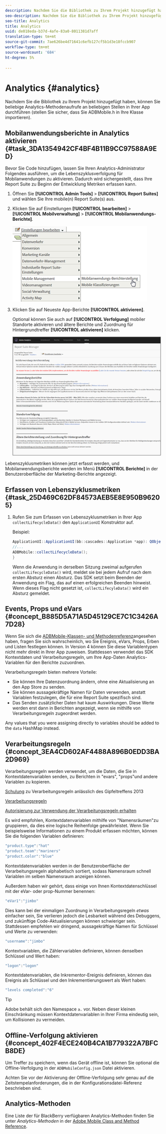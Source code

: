 ```yaml
---
description: Nachdem Sie die Bibliothek zu Ihrem Projekt hinzugefügt haben, können Sie beliebige Analytics-Methodenaufrufe an beliebigen Stellen in Ihrer App durchführen (stellen Sie sicher, dass Sie ADBMobile.h in Ihre Klasse importieren).
seo-description: Nachdem Sie die Bibliothek zu Ihrem Projekt hinzugefügt haben, können Sie beliebige Analytics-Methodenaufrufe an beliebigen Stellen in Ihrer App durchführen (stellen Sie sicher, dass Sie ADBMobile.h in Ihre Klasse importieren).
seo-title: Analytics
title: Analytics
uuid: de018eda-b37d-4afe-83a0-8011381d7aff
translation-type: tm+mt
source-git-commit: 7ae626be4d71641c6efb127cf5b1d3e18fccb907
workflow-type: tm+mt
source-wordcount: '684'
ht-degree: 5%

---
```



# Analytics {#analytics}

Nachdem Sie die Bibliothek zu Ihrem Projekt hinzugefügt haben, können Sie beliebige Analytics-Methodenaufrufe an beliebigen Stellen in Ihrer App durchführen (stellen Sie sicher, dass Sie ADBMobile.h in Ihre Klasse importieren).

## Mobilanwendungsberichte in Analytics aktivieren {#task_3DA1354942CF4BF4B11B9CC97588A9ED}

Bevor Sie Code hinzufügen, lassen Sie Ihren Analytics-Administrator Folgendes ausführen, um die Lebenszyklusverfolgung für Mobilanwendungen zu aktivieren. Dadurch wird sichergestellt, dass Ihre Report Suite zu Beginn der Entwicklung Metriken erfassen kann.


1. Öffnen Sie **[!UICONTROL Admin Tools]** > **[!UICONTROL Report Suites]** und wählen Sie Ihre mobile(n) Report Suite(s) aus.
1. Klicken Sie auf Einstellungen **[!UICONTROL bearbeiten]** > **[!UICONTROL Mobilverwaltung]** > **[!UICONTROL Mobilanwendungs-Berichte]**.

   ![](assets/mobile-settings.png)

1. Klicken Sie auf Neueste App-Berichte **[!UICONTROL aktivieren]**.

   Optional können Sie auch auf **[!UICONTROL Verfolgung]** mobiler Standorte aktivieren und ältere Berichte und Zuordnung für Hintergrundtreffer **[!UICONTROL aktivieren]** klicken.

   ![](assets/enable-lifecycle.png)

Lebenszyklusmetriken können jetzt erfasst werden, und Mobilanwendungsberichte werden im Menü **[!UICONTROL Berichte]** in der Benutzeroberfläche der Marketing-Berichte angezeigt.

## Erfassen von Lebenszyklusmetriken {#task_25D469C62DF84573AEB5E8E950B96205}

1. Rufen Sie zum Erfassen von Lebenszyklusmetriken in Ihrer App `collectLifecycleData()` den `ApplicationUI` Konstruktor auf.

   Beispiel:

   ```java
   ApplicationUI::ApplicationUI(bb::cascades::Application *app): QObject(app) { 
   //... 
   ADBMobile::collectLifecycleData(); 
   } 
   ```

   Wenn die Anwendung in derselben Sitzung zweimal aufgerufen `collectLifecycleData()` wird, meldet sie bei jedem Aufruf nach dem ersten Absturz einen Absturz. Das SDK setzt beim Beenden der Anwendung ein Flag, das auf einen erfolgreichen Beenden hinweist. Wenn dieses Flag nicht gesetzt ist, `collectLifecyleData()` wird ein Absturz gemeldet.

## Events, Props und eVars {#concept_B885D5A71A5D45129CE7C1C3426A7D28}


Wenn Sie sich die [ADBMobile-Klassen- und Methodenreferenz](/help/blackberry/methods.md)angesehen haben, fragen Sie sich wahrscheinlich, wo Sie Ereignis, eVars, Props, Erben und Listen festlegen können. In Version 4 können Sie diese Variablentypen nicht mehr direkt in Ihrer App zuweisen. Stattdessen verwendet das SDK Kontextdaten und Verarbeitungsregeln, um Ihre App-Daten Analytics-Variablen für den Berichte zuzuordnen.

Verarbeitungsregeln bieten mehrere Vorteile:

* Sie können Ihre Datenzuordnung ändern, ohne eine Aktualisierung an den App Store zu senden.
* Sie können aussagekräftige Namen für Daten verwenden, anstatt Variablen festzulegen, die für eine Report Suite spezifisch sind.
* Das Senden zusätzlicher Daten hat kaum Auswirkungen. Diese Werte werden erst dann in Berichten angezeigt, wenn sie mithilfe von Verarbeitungsregeln zugeordnet werden.

Any values that you were assigning directly to variables should be added to the `data` HashMap instead.

## Verarbeitungsregeln {#concept_3EA4CD602AF4488A896B0EDD3BA2D969}

Verarbeitungsregeln werden verwendet, um die Daten, die Sie in Kontextdatenvariablen senden, zu Berichten in &quot;evars&quot;, &quot;props&quot;und andere Variablen zu kopieren.

[Schulung](https://tv.adobe.com/embed/1181/16506/) zu Verarbeitungsregeln anlässlich des Gipfeltreffens 2013

[Verarbeitungsregeln](https://docs.adobe.com/content/help/de-DE/analytics/admin/admin-tools/processing-rules/processing-rules.html)

[Autorisierung zur Verwendung der Verarbeitungsregeln erhalten](https://helpx.adobe.com/analytics/kb/processing-rules-authorization.html)

Es wird empfohlen, Kontextdatenvariablen mithilfe von &quot;Namensräumen&quot;zu gruppieren, da dies eine logische Reihenfolge gewährleistet. Wenn Sie beispielsweise Informationen zu einem Produkt erfassen möchten, können Sie die folgenden Variablen definieren:

```js
"product.type":"hat" 
"product.team":"mariners" 
"product.color":"blue"
```

Kontextdatenvariablen werden in der Benutzeroberfläche der Verarbeitungsregeln alphabetisch sortiert, sodass Namensraum schnell Variablen im selben Namensraum anzeigen können.

Außerdem haben wir gehört, dass einige von Ihnen Kontextdatenschlüssel mit der eVar- oder prop-Nummer benennen:

```js
"eVar1":"jimbo"
```

Dies kann bei der einmaligen Zuordnung in Verarbeitungsregeln *etwas* einfacher sein, Sie verlieren jedoch die Lesbarkeit während des Debuggens, und zukünftige Code-Aktualisierungen können schwieriger sein. Stattdessen empfehlen wir dringend, aussagekräftige Namen für Schlüssel und Werte zu verwenden:

```js
"username":"jimbo"
```

Kontextvariablen, die Zählervariablen definieren, können denselben Schlüssel und Wert haben:

```js
"logon":"logon"
```

Kontextdatenvariablen, die Inkrementor-Ereignis definieren, können das Ereignis als Schlüssel und den Inkrementierungswert als Wert haben:

```js
"levels completed":"6"
```

>[!TIP]
>
>Adobe behält sich den Namespace `a.` vor. Neben dieser kleinen Einschränkung müssen Kontextdatenvariablen in Ihrer Firma eindeutig sein, um Kollisionen zu vermeiden.

## Offline-Verfolgung aktivieren {#concept_402F4ECE240B4CA1B779322A7BFCB8DE}

Um Treffer zu speichern, wenn das Gerät offline ist, können Sie optional die Offline-Verfolgung in der `ADBMobileConfig.json` Datei aktivieren.

Achten Sie vor der Aktivierung der Offline-Verfolgung sehr genau auf die Zeitstempelanforderungen, die in der Konfigurationsdatei-Referenz beschrieben sind.

## Analytics-Methoden

Eine Liste der für BlackBerry verfügbaren Analytics-Methoden finden Sie unter *Analytics-Methoden* in der [Adobe Mobile Class and Method Reference](/help/blackberry/methods.md).